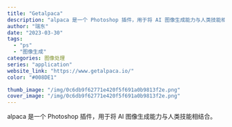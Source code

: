 ```yaml
---
title: "Getalpaca"
description: "alpaca 是一个 Photoshop 插件，用于将 AI 图像生成能力与人类技能相结合。 "
author: "瑞东"
date: "2023-03-30"
tags:
  - "ps"
  - "图像生成"
categories: 图像处理
series: "application"
website_link: "https://www.getalpaca.io/"
color: "#008DE1"

thumb_image: "/img/0c6db9f62771e420f5f691a0b9813f2e.png"
cover_image: "/img/0c6db9f62771e420f5f691a0b9813f2e.png"
---
```


alpaca 是一个 Photoshop 插件，用于将 AI 图像生成能力与人类技能相结合。 